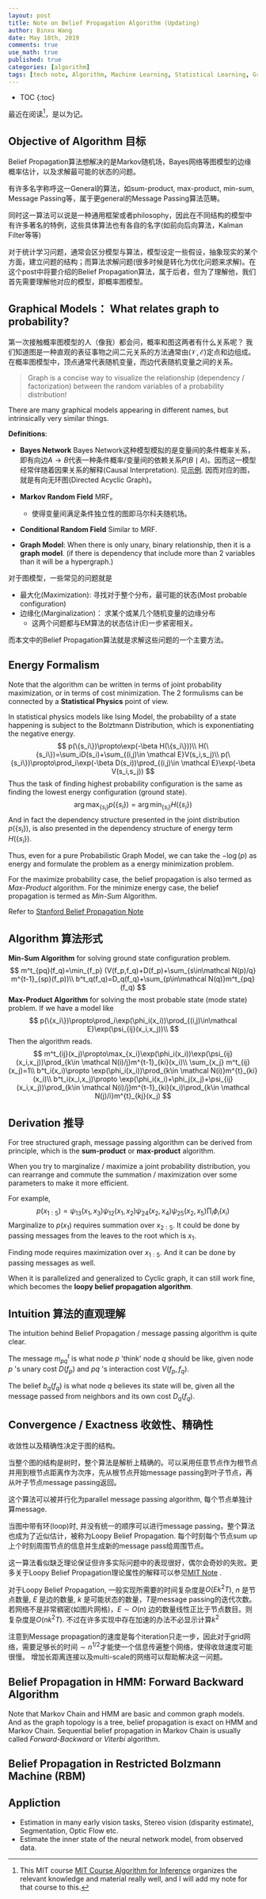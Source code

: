 ```yaml
---
layout: post
title: Note on Belief Propagation Algorithm (Updating)
author: Binxu Wang
date: May 18th, 2019
comments: true
use_math: true
published: true
categories: [algorithm]
tags: [tech note, Algorithm, Machine Learning, Statistical Learning, Graph Model]
---
```


* TOC
{:toc}


最近在阅读[^0]，是以为记。

[^0]: This MIT course [MIT Course Algorithm for Inference](https://ocw.mit.edu/courses/electrical-engineering-and-computer-science/6-438-algorithms-for-inference-fall-2014/lecture-notes/) organizes the relevant knowledge and material really well, and I will add my note for that course to this. 

## Objective of Algorithm 目标
Belief Propagation算法想解决的是Markov随机场，Bayes网络等图模型的边缘概率估计，以及求解最可能的状态的问题。

有许多名字称呼这一General的算法，如sum-product, max-product, min-sum, Message Passing等，属于更general的Message Passing算法范畴。

同时这一算法可以说是一种通用框架或者philosophy，因此在不同结构的模型中有许多著名的特例，这些具体算法也有各自的名字(如前向后向算法，Kalman Filter等等)

对于统计学习问题，通常会区分模型与算法，模型设定一些假设，抽象现实的某个方面，建立问题的结构；而算法求解问题(很多时候是转化为优化问题来求解)。在这个post中将要介绍的Belief Propagation算法，属于后者，但为了理解他，我们首先需要理解他对应的模型，即概率图模型。


## Graphical Models： What relates graph to probability?
第一次接触概率图模型的人（像我）都会问，概率和图这两者有什么关系呢？ 我们知道图是一种直观的表征事物之间二元关系的方法通常由$(\mathcal V, \mathcal E)$定点和边组成。在概率图模型中，顶点通常代表随机变量，而边代表随机变量之间的关系。

> Graph is a concise way to visualize the relationship (dependency / factorization) between the random variables of a probability distribution!

There are many graphical models appearing in different names, but intrinsically very similar things. 

**Definitions**: 

* **Bayes Network** Bayes Network这种模型模拟的是变量间的条件概率关系，即有向边$A\to B$代表一种条件概率/变量间的依赖关系$P(B\mid A)$。因而这一模型经常伴随着因果关系的解释(Causal Interpretation). 见[示例](https://en.wikipedia.org/wiki/Bayesian_network#Example). 因而对应的图，就是有向无环图(Directed Acyclic Graph)。
* **Markov Random Field** MRF。
	* 使得变量间满足条件独立性的图即马尔科夫随机场。
* **Conditional Random Field** Similar to MRF. 

* **Graph Model**: When there is only unary, binary relationship, then it is a **graph model**. (if there is dependency that include more than 2 variables than it will be a hypergraph.)

 对于图模型，一些常见的问题就是

* 最大化(Maximization): 寻找对于整个分布，最可能的状态(Most probable configuration) 
* 边缘化(Marginalization)： 求某个或某几个随机变量的边缘分布
	* 这两个问题都与EM算法的状态估计(E)一步紧密相关。

而本文中的Belief Propagation算法就是求解这些问题的一个主要方法。

<!-- ## Basic Framework / Concepts-->



<!-- ### Factor Graph-->



## Energy Formalism 

Note that the algorithm can be written in terms of joint probability maximization, or in terms of cost minimization. The 2 formulisms can be connected by a **Statistical Physics** point of view. 

In statistical physics models like Ising Model, the probability of a state happening is subject to the Bolztmann Distribution, which is exponentiating the negative energy. 
$$
p(\{s_i\})\propto\exp(-\beta H(\{s_i\}))\\
H(\{s_i\})=\sum_iD(s_i)+\sum_{(i,j)\in \mathcal E}V(s_i,s_j)\\
p(\{s_i\})\propto\prod_i\exp(-\beta D(s_i))\prod_{(i,j)\in \mathcal E}\exp(-\beta V(s_i,s_j))
$$
Thus the task of finding highest probability configuration is the same as finding the lowest energy configuration (ground state). 
$$
\arg\max_{\{s_i\}}p(\{s_i\}) = \arg\min_{\{s_i\}}H(\{s_i\})
$$
And in fact the dependency structure presented in the joint distribution $p(\{s_i\})$, is also presented in the dependency structure of energy term $H(\{s_i\})$. 

Thus, even for a pure Probabilistic Graph Model, we can take the $-\log(p)$ as energy and formulate the problem as a energy minimization problem. 

For the maximize probability case, the belief propagation is also termed as *Max-Product* algorithm. For the minimize energy case, the belief propagation is termed as *Min-Sum* Algorithm. 

Refer to [Stanford Belief Propagation Note](http://stanford.edu/~montanar/TEACHING/Stat375/handouts/bp_book2.pdf)  

## Algorithm 算法形式

**Min-Sum Algorithm** for solving ground state configuration problem. 
$$
m^t_{pq}(f_q)=\min_{f_p} (V(f_p,f_q)+D(f_p)+\sum_{s\in\mathcal N(p)/q} m^{t-1}_{sp}(f_p))\\
b^t_q(f_q)=D_q(f_q)+\sum_{p\in\mathcal N(q)}m^t_{pq}(f_q)
$$
**Max-Product Algorithm** for solving the most probable state (mode state) problem. If we have a model like 
$$
p(\{x_i\})\propto\prod_i\exp(\phi_i(x_i))\prod_{(i,j)\in\mathcal E}\exp(\psi_{ij}(x_i,x_j))\\
$$
Then the algorithm reads. 
$$
m^t_{ij}(x_j)\propto\max_{x_i}\exp(\phi_i(x_i))\exp(\psi_{ij}(x_i,x_j))\prod_{k\in \mathcal N(i)/j}m^{t-1}_{ki}(x_i)\\
\sum_{x_j} m^t_{ij}(x_j)=1\\
b^t_i(x_i)\propto \exp(\phi_i(x_i))\prod_{k\in \mathcal N(i)}m^{t}_{ki}(x_i)\\
b^t_i(x_i,x_j)\propto \exp(\phi_i(x_i)+\phi_j(x_j)+\psi_{ij}(x_i,x_j))\prod_{k\in \mathcal N(i)/j}m^{t-1}_{ki}(x_i)\prod_{k\in \mathcal N(j)/i}m^{t}_{kj}(x_j)
$$


## Derivation 推导

For tree structured graph, message passing algorithm can be derived from principle, which is the **sum-product** or **max-product** algorithm. 

When you try to marginalize / maximize a joint probability distribution, you can rearrange and commute the summation / maximization over some parameters to make it more efficient. 

For example, 
$$
p(x_{1:5})=\psi_{13}(x_1,x_3)\psi_{12}(x_1,x_2)\psi_{24}(x_2,x_4)\psi_{25}(x_2,x_5)\prod_i\phi_i(x_i)
$$
Marginalize to $p(x_1)$ requires summation over $x_{2:5}$. It could be done by passing messages from the leaves to the root which is $x_1$. 





Finding mode requires maximization over $x_{1:5}$. And it can be done by passing messages as well. 





When it is parallelized and generalized to Cyclic graph, it can still work fine, which becomes the **loopy belief propagation algorithm**. 

## Intuition 算法的直观理解

The intuition behind Belief Propagation / message passing algorithm is quite clear. 

The message $m^t_{pq}$ is what node $p$ 'think' node $q$ should be like, given node $p$ 's unary cost $D(f_p)$ and $pq$ 's interaction cost $V(f_p,f_q)$. 

The belief $b_q(f_q)$ is what node $q$ believes its state will be, given all the message passed from neighbors and its own cost $D_q(f_q)$. 



## Convergence / Exactness 收敛性、精确性
收敛性以及精确性决定于图的结构。

当整个图的结构是树时，整个算法是解析上精确的。可以采用任意节点作为根节点并用到根节点距离作为次序，先从根节点开始message passing到叶子节点，再从叶子节点message passing返回。

这个算法可以被并行化为parallel message passing algorithm, 每个节点单独计算message. 

当图中带有环(loop)时, 并没有统一的顺序可以进行message passing，整个算法也成为了近似估计，被称为Loopy Belief Propagation. 每个时刻每个节点sum up上个时刻周围节点的信息并生成新的message pass给周围节点。

这一算法看似缺乏理论保证但许多实际问题中的表现很好，偶尔会奇妙的失败。更多关于Loopy Belief Propagation理论属性的解释可以参见[MIT Note](https://ocw.mit.edu/courses/electrical-engineering-and-computer-science/6-438-algorithms-for-inference-fall-2014/lecture-notes/MIT6_438F14_Lec15-16.pdf) . 

对于Loopy Belief Propagation, 一般实现所需要的时间复杂度是$O(Ek^2T)$, $n$ 是节点数量, $E$ 是边的数量, $k$ 是可能状态的数量，$T$是message passing的迭代次数。若网络不是非常稠密(如图片网格)，$E\sim O(n)$ 边的数量线性正比于节点数目。则复杂度是$O(nk^2T)$. 不过在许多实现中存在加速的办法不必显示计算$k^2$ 

注意到Message propagation的速度是每个iteration只走一步，因此对于grid网络，需要足够长的时间$\sim n^{1/2}$才能使一个信息传遍整个网络，使得收敛速度可能很慢。 增加长距离连接以及multi-scale的网络可以帮助解决这一问题。

## Belief Propagation in HMM: Forward Backward Algorithm 

Note that Markov Chain and HMM are basic and common graph models. And as the graph topology is a tree, belief propagation is exact on HMM and Markov Chain. Sequential belief propagation in Markov Chain is usually called *Forward-Backward* or *Viterbi* algorithm. 



## Belief Propagation in Restricted Bolzmann Machine (RBM) 



## Appliction

* Estimation in many early vision tasks, Stereo vision (disparity estimate), Segmentation, Optic Flow etc. 
* Estimate the inner state of the neural network model, from observed data.

[^1]: 从零学习Belief Propagation算法（一） https://blog.csdn.net/qq_23947237/article/details/78385110
[^2]: 从零学习Belief Propagation算法（二） https://blog.csdn.net/qq_23947237/article/details/78387894
[^3]: 从零学习Belief Propagation算法（三） https://blog.csdn.net/qq_23947237/article/details/78389188





